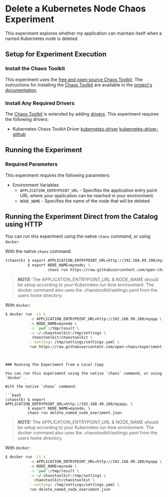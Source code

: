 # Delete a Kubernetes Node Chaos Experiment

This experiment explores whether my application can maintain itself when a named Kubernetes node is deleted.

## Setup for Experiment Execution

### Install the Chaos Toolkit

This experiment uses the [free and open source Chaos Toolkit][chaostoolkit]. The instructions for installing the [Chaos Toolkit][chaostoolkit] are available in the [project's documentation][docs].

[chaostoolkit]: https://chaostoolkit.org/
[docs]: https://docs.chaostoolkit.org

### Install Any Required Drivers

The [Chaos Toolkit][chaostoolkit] is extended by adding [drivers]. This experiment requires the following drivers:

* Kubernetes Chaos Toolkit Driver [kubernetes-driver] [kubernetes-driver-github]

[drivers]: https://docs.chaostoolkit.org/drivers/overview/
[kubernetes-driver]: https://docs.chaostoolkit.org/drivers/kubernetes/
[kubernetes-driver-github]: https://github.com/chaostoolkit/chaostoolkit-kubernetes

## Running the Experiment

### Required Parameters

This experiment requires the following parameters:

* Environment Variables
  * `APPLICATION_ENTRYPOINT_URL` - Specifies the application entry point URL where your application can be reached in your environment.
  *  `NODE_NAME` - Specifies the name of the node that will be deleted.

## Running the Experiment Direct from the Catalog using HTTP

You can run this experiment using the native `chaos` command, or using
`docker`.

With the native `chaos` command:

```bash
(chaostk) $ export APPLICATION_ENTRYPOINT_URL=http://192.168.99.100/myapp; \
          $ export NODE_NAME=mynode; \
                   chaos run https://raw.githubusercontent.com/open-chaos/experiment-catalog/master/kubernetes/delete_named_node/delete_named_node_exeriment.json
```

> ***NOTE:*** The APPLICATION_ENTRYPOINT_URL & NODE_NAME should be setup according to your Kubernetes run time environment. The docker command also uses the .chaostoolkit/settings.yaml from the users home directory.

With `docker`:

```bash
$ docker run -it \
           -e APPLICATION_ENTRYPOINT_URL=http://192.168.99.100/myapp \
           -e NODE_NAME=mynode \
           -v `pwd`:/tmp/result \
           -v ~/.chaostoolkit:/tmp/settings \
            chaostoolkit/chaostoolkit \
           --settings /tmp/settings/settings.yaml \
           run https://raw.githubusercontent.com/open-chaos/experiment-catalog/master/kubernetes/delete_named_node/delete_named_node_exeriment.json
```
```


### Running the Experiment from a Local Copy

You can run this experiment using the native `chaos` command, or using
`docker`.

With the native `chaos` command:

```bash
(chaostk) $ export APPLICATION_ENTRYPOINT_URL=http://192.168.99.100/myapp; \
          $ export NODE_NAME=mynode; \
          chaos run delete_named_node_exeriment.json
```

> ***NOTE:*** The APPLICATION_ENTRYPOINT_URL & NODE_NAME should be setup according to your Kubernetes run time environment. The docker command also uses the .chaostoolkit/settings.yaml from the users home directory.

With `docker`:

```bash
$ docker run -it \
           -e APPLICATION_ENTRYPOINT_URL=http://192.168.99.100/myapp \
           -e NODE_NAME=mynode \
           -v `pwd`:/tmp/result \
           -v ~/.chaostoolkit:/tmp/settings \
             chaostoolkit/chaostoolkit \
           --settings /tmp/settings/settings.yaml \
           run delete_named_node_exeriment.json
```
